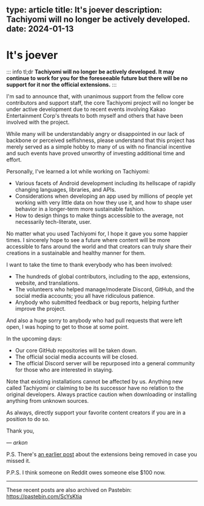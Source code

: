 
type: article
title: It's joever
description: Tachiyomi will no longer be actively developed.
date: 2024-01-13
---

# It's joever

::: info tl;dr
**Tachiyomi will no longer be actively developed. It may continue to work for you for the foreseeable future but there will be no support for it nor the official extensions.**
:::

I'm sad to announce that, with unanimous support from the fellow core contributors and support staff, the core Tachiyomi project will no longer be under active development due to recent events involving Kakao Entertainment Corp's threats to both myself and others that have been involved with the project.

While many will be understandably angry or disappointed in our lack of backbone or perceived selfishness, please understand that this project has merely served as a simple hobby to many of us with no financial incentive and such events have proved unworthy of investing additional time and effort.

Personally, I've learned a lot while working on Tachiyomi:

- Various facets of Android development including its hellscape of rapidly changing languages, libraries, and APIs.
- Considerations when developing an app used by millions of people yet working with very little data on how they use it, and how to shape user behavior in a longer-term more sustainable fashion.
- How to design things to make things accessible to the average, not necessarily tech-literate, user.

No matter what you used Tachiyomi for, I hope it gave you some happier times. I sincerely hope to see a future where content will be more accessible to fans around the world and that creators can truly share their creations in a sustainable and healthy manner for them.

I want to take the time to thank everybody who has been involved:

- The hundreds of global contributors, including to the app, extensions, website, and translations.
- The volunteers who helped manage/moderate Discord, GitHub, and the social media accounts; you all have ridiculous patience.
- Anybody who submitted feedback or bug reports, helping further improve the project.

And also a huge sorry to anybody who had pull requests that were left open, I was hoping to get to those at some point.

In the upcoming days:

- Our core GitHub repositories will be taken down.
- The official social media accounts will be closed.
- The official Discord server will be repurposed into a general community for those who are interested in staying.

Note that existing installations cannot be affected by us. Anything new called Tachiyomi or claiming to be its successor have no relation to the original developers. Always practice caution when downloading or installing anything from unknown sources.

As always, directly support your favorite content creators if you are in a position to do so.

Thank you,

— _arkon_

P.S. There's [an earlier post](https://tachiyomi.org/news/2024-01-09-extensions-removal) about the extensions being removed in case you missed it.

P.P.S. I think someone on Reddit owes someone else $100 now.

---

<!-- markdownlint-disable-next-line MD034 -->
These recent posts are also archived on Pastebin: https://pastebin.com/ScYsKtia
